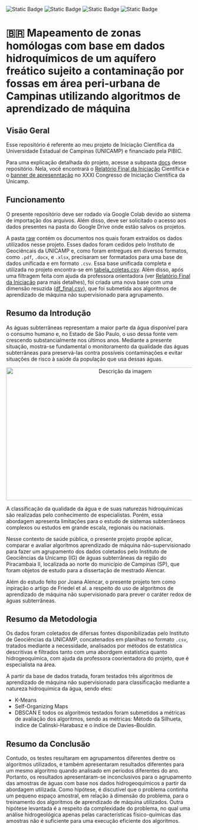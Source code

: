 ![Static Badge](https://img.shields.io/badge/Python-yellow?logo=python) ![Static Badge](https://img.shields.io/badge/data%20science-green) ![Static Badge](https://img.shields.io/badge/machine%20learning-blue) ![Static Badge](https://img.shields.io/badge/Folium-brown)

# 🇧🇷 Mapeamento de zonas homólogas com base em dados hidroquímicos de um aquífero freático sujeito a contaminação por fossas em área peri-urbana de Campinas utilizando algoritmos de aprendizado de máquina
## Visão Geral
Esse repositório é referente ao meu projeto de Iniciação Científica da Universidade Estadual de Campinas (UNICAMP) e financiado pela PIBIC.

Para uma explicação detalhada do projeto, acesse a subpasta [docs](./docs) desse repositório. Nela, você encontrará o [Relatório Final da Iniciação](./docs/2023_03_PIBIC_RelatórioFinal_DiegoMachado.pdf) Científica e o [banner de apresenntação](./docs/2023_07_PIBIC_Congresso_DiegoXavier.pdf) no XXXI Congresso de Iniciação Científica da Unicamp.

## Funcionamento
O presente repositório deve ser rodado via Google Colab devido ao sistema de importação dos arquivos. Além disso, deve ser solicitado o acesso aos dados presentes na pasta do Google Drive onde estão salvos os projetos.

A pasta [raw](./data/raw) contém os documentos nos quais foram extraídos os dados utilizados nesse projeto. Esses dados foram cedidos pelo Instituto de Geociêncais da UNICAMP e, como foram entregues em diversos formatos, como `.pdf`, `.docx`, e `.xlsx`, precisaram ser formatados para uma base de dados unificada e em formato `.csv`. Essa base unificada completa e utilizada no projeto encontra-se em [tabela_coletas.csv](./data/processed/tabela_coletas.csv). Além disso, após uma filtragem feita com ajuda da professora orientadora (ver [Relatório Final da Iniciação](./docs/2023_03_PIBIC_RelatórioFinal_DiegoMachado.pdf) para mais detalhes), foi criada uma nova base com uma dimensão resuzida ([df_final.csv](./data/processed/df_final.csv)), que foi submetida aos algoritmos de aprendizado de máquina não supervisionado para agrupamento.

## Resumo da Introdução
As águas subterrâneas representam a maior parte da água disponível para o consumo humano e, no Estado de São Paulo, o uso dessa fonte  vem crescendo substancialmente nos últimos anos. Mediante a presente situação, mostra-se fundamental o monitoramento da qualidade das águas subterrâneas para preservá-las contra possíveis contaminações e evitar situações de risco à saúde da população que usa dessas águas.

<p align="center">
  <img src="https://github.com/user-attachments/assets/ed2e2525-e190-4a57-a239-18ee7d1118f5" alt="Descrição da imagem" height="360" width="630">
</p>

A classificação da qualidade da água e de suas naturezas hidroquímicas são realizadas pelo conhecimento de especialistas. Porém, essa abordagem apresenta limitações para o estudo de sistemas subterrâneos complexos ou estudos em grande escala, regionais ou nacionais.

Nesse contexto de saúde pública, o presente projeto propõe aplicar, comparar e avaliar algoritmos aprendizado de máquina não-supervisionado para fazer um agrupamento dos dados coletados pelo Instituto de Geociências da Unicamp (IG) de águas subterrâneas da região do Piracambaia II, localizada ao norte do município de Campinas (SP), que foram objetos de estudo para a dissertação de mestrado Alencar. 

Além do estudo feito por Joana Alencar, o presente projeto tem como inpiração o artigo de Friedel et al. a respeito do uso de algoritmos de aprendizado de máquina não supervisionado para prever o caráter redox de águas subterrâneas.

## Resumo da Metodologia
Os dados foram coletados de difersas fontes disponibilizadas pelo Instituto de Geociências da UNICAMP, concatenados em planilhas no formato `.csv`, tratados mediante a necessidade, analisados por métodos de estatística descritivas e filtrados tanto com uma abordgem estatística quanto hidrogeoquímica, com ajuda da professora coorientadora do projeto, que é especialista na área. 

A partir da base de dados tratada, foram testados três algoritmos de aprendizado de máquina não supervisionado para classificação mediante a natureza hidroquímica da água, sendo eles:
- K-Means
- Self-Organizing Maps
- DBSCAN
E todos os algoritmos testados foram submetidos a métricas de avaliação dos algoritmos, sendo as métricas: Método da Silhueta, índice de Calinski-Harabasz e o índice de Davies–Bouldin.

## Resumo da Conclusão
Contudo, os testes resultaram em agrupamentos diferentes dentre os algoritmos utilizados, e também apresentaram resultados diferentes para um mesmo algoritmo quando analisado em períodos diferentes do ano. Portanto, os resultados apresentaram-se inconclusivos para o agrupamento das amostras de águas com base nos dados hidrogeoquímicos a partir da abordagem utilizada. Como hipótese, é discutível que o problema continha um pequeno espaço amostral, em relação à dimensão do problema, para o treinamento dos algoritmos de aprendizado de máquina utilizados. Outra hipótese levantada é a respeito da complexidade do problema, no qual uma análise hidrogeológica apenas pelas características físico-químicas das amostras não é suficiente para uma execução eficiente dos algoritmos.
